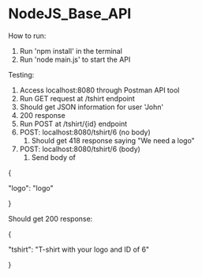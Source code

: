 # NodeJS_Base_API

How to run:

1. Run 'npm install' in the terminal
2. Run 'node main.js' to start the API

Testing:

1. Access localhost:8080 through Postman API tool
2. Run GET request at /tshirt endpoint
1. Should get JSON information for user 'John'
2. 200 response
3. Run POST at /tshirt/{id} endpoint
1. POST: localhost:8080/tshirt/6 (no body)
   1. Should get 418 response saying "We need a logo"
2. POST: localhost:8080/tshirt/6 (body)
   1. Send body of

{

"logo": "logo"

}

Should get 200 response:

{

"tshirt": "T-shirt with your logo and ID of 6"

}
